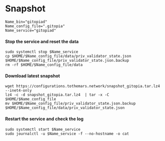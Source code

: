 # Snapshot

```
Name_bin="gitopiad"
Name_config_file=".gitopia"
Name_service="gitopiad"
```

#### Stop the service and reset the data <a href="#stop-the-service-and-reset-the-data" id="stop-the-service-and-reset-the-data"></a>

```
sudo systemctl stop $Name_service
cp $HOME/$Name_config_file/data/priv_validator_state.json $HOME/$Name_config_file/priv_validator_state.json.backup
rm -rf $HOME/$Name_config_file/data
```

#### Download latest snapshot <a href="#download-latest-snapshot" id="download-latest-snapshot"></a>

```
wget https://configurations.tothemars.network/snapshot_gitopia.tar.lz4 --inet4-only
lz4 -c -d snapshot_gitopia.tar.lz4  | tar -x -C $HOME/$Name_config_file
mv $HOME/$Name_config_file/priv_validator_state.json.backup $HOME/$Name_config_file/data/priv_validator_state.json
```

#### Restart the service and check the log <a href="#restart-the-service-and-check-the-log" id="restart-the-service-and-check-the-log"></a>

```
sudo systemctl start $Name_service
sudo journalctl -u $Name_service -f --no-hostname -o cat
```

